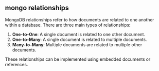 ## mongo relationships
MongoDB relationships refer to how documents are related to one another within a database. There are three main types of relationships:

1. **One-to-One**: A single document is related to one other document.
2. **One-to-Many**: A single document is related to multiple documents.
3. **Many-to-Many**: Multiple documents are related to multiple other documents.

These relationships can be implemented using embedded documents or references.
